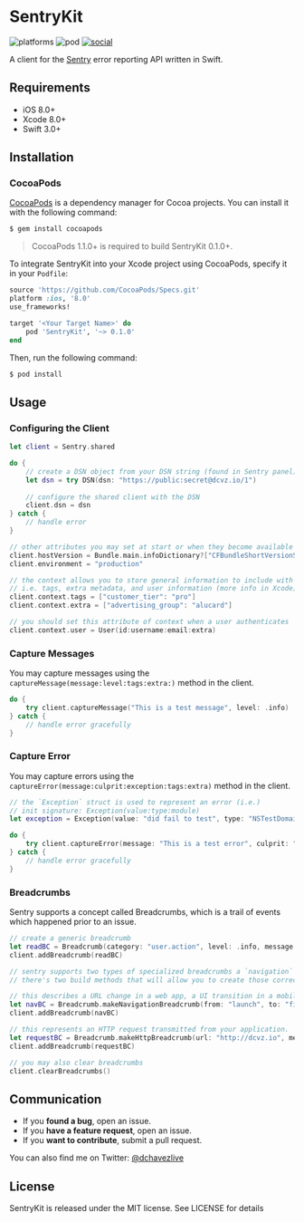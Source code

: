 # SentryKit

![platforms](https://img.shields.io/badge/platform-iOS-lightgrey.svg) ![pod](https://img.shields.io/badge/pod-v0.1.0-red.svg) [![social](https://img.shields.io/badge/twitter-%40dchavezlive-blue.svg)](https://twitter.com/dchavezlive)

A client for the [Sentry](https://github.com/getsentry/sentry) error reporting API written in Swift.

## Requirements

- iOS 8.0+
- Xcode 8.0+
- Swift 3.0+

## Installation

### CocoaPods

[CocoaPods](http://cocoapods.org) is a dependency manager for Cocoa projects. You can install it with the following command:

```bash
$ gem install cocoapods
```

> CocoaPods 1.1.0+ is required to build SentryKit 0.1.0+.

To integrate SentryKit into your Xcode project using CocoaPods, specify it in your `Podfile`:

```ruby
source 'https://github.com/CocoaPods/Specs.git'
platform :ios, '8.0'
use_frameworks!

target '<Your Target Name>' do
    pod 'SentryKit', '~> 0.1.0'
end
```

Then, run the following command:

```bash
$ pod install
```

## Usage

### Configuring the Client

```swift
let client = Sentry.shared

do {
    // create a DSN object from your DSN string (found in Sentry panel).
    let dsn = try DSN(dsn: "https://public:secret@dcvz.io/1")
    
    // configure the shared client with the DSN
    client.dsn = dsn
} catch {
    // handle error
}

// other attributes you may set at start or when they become available
client.hostVersion = Bundle.main.infoDictionary?["CFBundleShortVersionString"] as? String
client.environment = "production"

// the context allows you to store general information to include with requests
// i.e. tags, extra metadata, and user information (more info in Xcode)
client.context.tags = ["customer_tier": "pro"]
client.context.extra = ["advertising_group": "alucard"]

// you should set this attribute of context when a user authenticates
client.context.user = User(id:username:email:extra)

```

### Capture Messages
You may capture messages using the `captureMessage(message:level:tags:extra:)` method in the client.
```swift
do {
    try client.captureMessage("This is a test message", level: .info)
} catch {
    // handle error gracefully
}
```

### Capture Error
You may capture errors using the `captureError(message:culprit:exception:tags:extra)` method in the client.
```swift
// the `Exception` struct is used to represent an error (i.e.)
// init signature: Exception(value:type:module)
let exception = Exception(value: "did fail to test", type: "NSTestDomain")

do {
    try client.captureError(message: "This is a test error", culprit: "didTest() in Test.swift:12", exception: exception)
} catch {
    // handle error gracefully
}
```

### Breadcrumbs
Sentry supports a concept called Breadcrumbs, which is a trail of events which happened prior to an issue.
```swift
// create a generic breadcrumb
let readBC = Breadcrumb(category: "user.action", level: .info, message: "User read README")
client.addBreadcrumb(readBC)

// sentry supports two types of specialized breadcrumbs a `navigation` and `http`
// there's two build methods that will allow you to create those correctly

// this describes a URL change in a web app, a UI transition in a mobile application, etc.
let navBC = Breadcrumb.makeNavigationBreadcrumb(from: "launch", to: "firstViewController")
client.addBreadcrumb(navBC)

// this represents an HTTP request transmitted from your application.
let requestBC = Breadcrumb.makeHttpBreadcrumb(url: "http://dcvz.io", method: "GET", statusCode: 200, reason: "OK")
client.addBreadcrumb(requestBC)

// you may also clear breadcrumbs
client.clearBreadcrumbs()
```

## Communication

- If you **found a bug**, open an issue.
- If you **have a feature request**, open an issue.
- If you **want to contribute**, submit a pull request.

You can also find me on Twitter: [@dchavezlive](https://twitter.com/dchavezlive)

## License

SentryKit is released under the MIT license. See LICENSE for details
